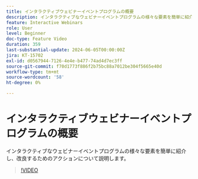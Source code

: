```yaml
---
title: インタラクティブウェビナーイベントプログラムの概要
description: インタラクティブなウェビナーイベントプログラムの様々な要素を簡単に紹介し、改良するためのアクションについて説明します。
feature: Interactive Webinars
role: User
level: Beginner
doc-type: Feature Video
duration: 359
last-substantial-update: 2024-06-05T00:00:00Z
jira: KT-15702
exl-id: d0567944-7126-4e4e-b477-74ad4d7ec3ff
source-git-commit: f70d1773f886f2b75bc88a7012be304f5665e40d
workflow-type: tm+mt
source-wordcount: '58'
ht-degree: 0%

---
```


# インタラクティブウェビナーイベントプログラムの概要

インタラクティブなウェビナーイベントプログラムの様々な要素を簡単に紹介し、改良するためのアクションについて説明します。

>[!VIDEO](https://video.tv.adobe.com/v/3429640/?learn=on)
